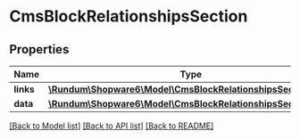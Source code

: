 # CmsBlockRelationshipsSection

## Properties
Name | Type | Description | Notes
------------ | ------------- | ------------- | -------------
**links** | [**\Rundum\Shopware6\Model\CmsBlockRelationshipsSectionLinks**](CmsBlockRelationshipsSectionLinks.md) |  | [optional] 
**data** | [**\Rundum\Shopware6\Model\CmsBlockRelationshipsSectionData**](CmsBlockRelationshipsSectionData.md) |  | [optional] 

[[Back to Model list]](../../README.md#documentation-for-models) [[Back to API list]](../../README.md#documentation-for-api-endpoints) [[Back to README]](../../README.md)


